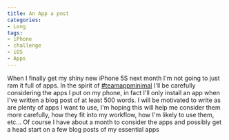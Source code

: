 ```yaml
---
title: An App a post
categories:
- Long
tags:
- iPhone
- challenge
- iOS
- Apps
---
```


When I finally get my shiny new iPhone 5S next month I'm not going to just ram it full of apps. In the spirit of 
[#teamappminimal](https://alpha.app.net/hashtags/teamappminimal) I'll be carefully considering the apps I put on my phone, in fact I'll only install an app when I've written a blog post of at least 500 words. 
I 
will be motivated to write as are plenty of apps I want to use, I'm hoping this will help me consider them more carefully, how they fit into my workflow, how I'm likely to use them, etc... 
Of course I have about a month to consider the apps and possibly get a head start on a few blog posts of my essential apps
